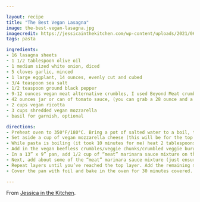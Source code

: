 ```yaml
---

layout: recipe
title: "The Best Vegan Lasagna"
image: the-best-vegan-lasagna.jpg
imagecredit: https://jessicainthekitchen.com/wp-content/uploads/2021/06/Vegan-Lasagna-17.jpg
tags: pasta

ingredients:
- 16 lasagna sheets
- 1 1/2 tablespoon olive oil
- 1 medium sized white onion, diced
- 5 cloves garlic, minced
- 1 large eggplant, 14 ounces, evenly cut and cubed
- 3/4 teaspoon sea salt
- 1/2 teaspoon ground black pepper
- 9-12 ounces vegan meat alternative crumbles, I used Beyond Meat crumbles for this
- 42 ounces jar or can of tomato sauce, (you can grab a 28 ounce and a 14 ounce jar)
- 2 cups vegan ricotta
- 3 cups shredded vegan mozzarella
- basil for garnish, optional

directions:
- Preheat oven to 350°F/180°C. Bring a pot of salted water to a boil, then cook lasagna noodles according to directions on the box, swirling every now and then so they don't stick together.
- Set aside a cup of vegan mozzarella cheese (this will be for the top layer).
- While pasta is boiling (it took 10 minutes for me) heat 2 tablespoons of olive oil in a pan over medium heat. Add the onion and garlic, and sauté for about 5 minutes, until onions are translucent and fragrant. Add the chopped eggplant, salt and pepper, and cook for another 10 minutes until the eggplants is soft enough that the wooden spoon or spatula can slice right through it.
- Add in the vegan beefless crumbles/veggie chunks/crumbled veggie burgers and stir to combine. Cook for about 3 minutes. Depending on yours, you may need to add a bit more salt at this point. Taste and add accordingly. Reduce heat to medium low, add in all the tomato sauces and stir to combine, for about 3 minutes. Taste and add salt accordingly. Remove from heat and set aside.
- In a 13” x 9” pan, add 1/2 cup of “meat” marinara sauce mixture on the bottom and spread with a spatula to create an even bottom layer. Cover the bottom with about 4 lasagna noodles lengthwise, overlapping a bit. This will be your first layer.
- Next, add about some of the “meat” marinara sauce mixture (just ensure you have enough for 4 even layers) and then 1/3 of the vegan ricotta, and about 1/3 of the remaining vegan mozzarella on top of the ricotta.
- Repeat layers until you’ve reached the top layer. Add the remaining meat sauce on top then sprinkle/spread the previously set aside 1 cup vegan mozzarella over it.
- Cover the pan with foil and bake in the oven for 30 minutes covered. Then broil for about 3-5 minutes of low broil to brown the cheese on top. Top with basil, and allow to set up on the counter for about 10 minutes before cutting into slices. Cut into 9 or 12 even slices. Serve and enjoy!

---
```


From [Jessica in the Kitchen](https://jessicainthekitchen.com/best-vegan-lasagna-recipe/).
